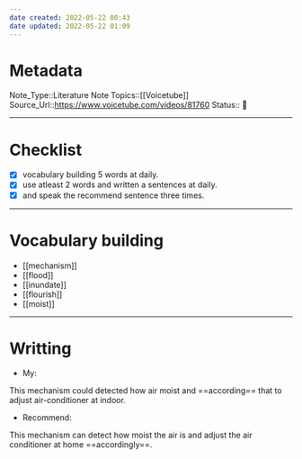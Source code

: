 ```yaml
---
date created: 2022-05-22 00:43
date updated: 2022-05-22 01:09
---
```


# Metadata

Note_Type::Literature Note
Topics::[[Voicetube]]
Source_Url::<https://www.voicetube.com/videos/81760>
Status:: 👶

---

# Checklist

- [x] vocabulary building 5 words at daily.
- [x] use atleast 2 words and written a sentences at daily.
- [x] and speak the recommend sentence three times.

---

# Vocabulary building

- [[mechanism]]
- [[flood]]
- [[inundate]]
- [[flourish]]
- [[moist]]

---

# Writting

- My:

This mechanism could detected how air moist and ==according== that to adjust air-conditioner at indoor.

- Recommend:

This mechanism can detect how moist the air is and adjust the air conditioner at home ==accordingly==.
